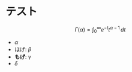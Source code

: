 # テスト

$$\Gamma(\alpha) = \int_0^\infty e^{-t} t^{\alpha-1}\,dt$$

* $\alpha$
* ほげ: $\beta$
* __もげ__: $\gamma$
* $\delta$

